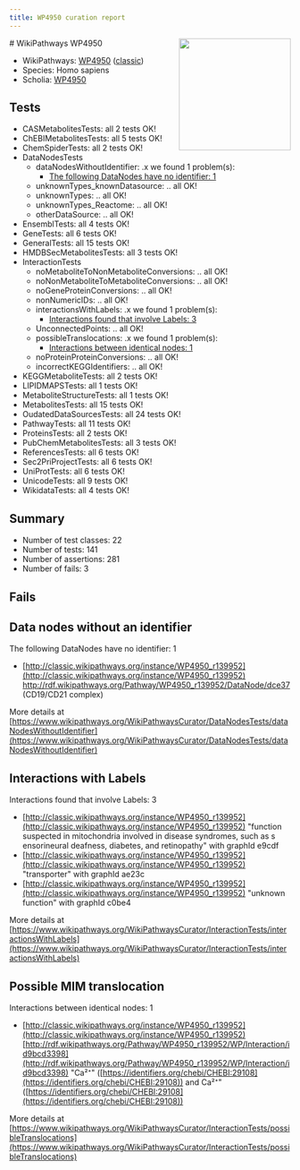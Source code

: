 ```yaml
---
title: WP4950 curation report
---
```


<img style="float: right; width: 200px" src="https://upload.wikimedia.org/wikipedia/commons/thumb/8/83/Wplogo_with_text_500.png/640px-Wplogo_with_text_500.png" />
# WikiPathways WP4950

* WikiPathways: [WP4950](https://wikipathways.org/pathways/WP4950) ([classic](https://classic.wikipathways.org/instance/WP4950))
* Species: Homo sapiens
* Scholia: [WP4950](https://scholia.toolforge.org/wikipathways/WP4950)
## Tests
* CASMetabolitesTests: all 2 tests OK!
* ChEBIMetabolitesTests: all 5 tests OK!
* ChemSpiderTests: all 2 tests OK!
* DataNodesTests
    * dataNodesWithoutIdentifier: .x we found 1 problem(s):
        * [The following DataNodes have no identifier: 1](#d2d32fa0)
    * unknownTypes_knownDatasource: .. all OK!
    * unknownTypes: .. all OK!
    * unknownTypes_Reactome: .. all OK!
    * otherDataSource: .. all OK!
* EnsemblTests: all 4 tests OK!
* GeneTests: all 6 tests OK!
* GeneralTests: all 15 tests OK!
* HMDBSecMetabolitesTests: all 3 tests OK!
* InteractionTests
    * noMetaboliteToNonMetaboliteConversions: .. all OK!
    * noNonMetaboliteToMetaboliteConversions: .. all OK!
    * noGeneProteinConversions: .. all OK!
    * nonNumericIDs: .. all OK!
    * interactionsWithLabels: .x we found 1 problem(s):
        * [Interactions found that involve Labels: 3](#630d267a)
    * UnconnectedPoints: .. all OK!
    * possibleTranslocations: .x we found 1 problem(s):
        * [Interactions between identical nodes: 1](#1c118206)
    * noProteinProteinConversions: .. all OK!
    * incorrectKEGGIdentifiers: .. all OK!
* KEGGMetaboliteTests: all 2 tests OK!
* LIPIDMAPSTests: all 1 tests OK!
* MetaboliteStructureTests: all 1 tests OK!
* MetabolitesTests: all 15 tests OK!
* OudatedDataSourcesTests: all 24 tests OK!
* PathwayTests: all 11 tests OK!
* ProteinsTests: all 2 tests OK!
* PubChemMetabolitesTests: all 3 tests OK!
* ReferencesTests: all 6 tests OK!
* Sec2PriProjectTests: all 6 tests OK!
* UniProtTests: all 6 tests OK!
* UnicodeTests: all 9 tests OK!
* WikidataTests: all 4 tests OK!


## Summary

* Number of test classes: 22
* Number of tests: 141
* Number of assertions: 281
* Number of fails: 3

## Fails

<a name="d2d32fa0" />

## Data nodes without an identifier

The following DataNodes have no identifier: 1

* [http://classic.wikipathways.org/instance/WP4950_r139952](http://classic.wikipathways.org/instance/WP4950_r139952) http://rdf.wikipathways.org/Pathway/WP4950_r139952/DataNode/dce37 (CD19/CD21 complex)


More details at [https://www.wikipathways.org/WikiPathwaysCurator/DataNodesTests/dataNodesWithoutIdentifier](https://www.wikipathways.org/WikiPathwaysCurator/DataNodesTests/dataNodesWithoutIdentifier)

<a name="630d267a" />

## Interactions with Labels

Interactions found that involve Labels: 3

* [http://classic.wikipathways.org/instance/WP4950_r139952](http://classic.wikipathways.org/instance/WP4950_r139952) "function suspected in mitochondria
involved in disease syndromes, such as s
ensorineural deafness, diabetes, and retinopathy" with graphId e9cdf
* [http://classic.wikipathways.org/instance/WP4950_r139952](http://classic.wikipathways.org/instance/WP4950_r139952) "transporter" with graphId ae23c
* [http://classic.wikipathways.org/instance/WP4950_r139952](http://classic.wikipathways.org/instance/WP4950_r139952) "unknown function" with graphId c0be4


More details at [https://www.wikipathways.org/WikiPathwaysCurator/InteractionTests/interactionsWithLabels](https://www.wikipathways.org/WikiPathwaysCurator/InteractionTests/interactionsWithLabels)

<a name="1c118206" />

## Possible MIM translocation

Interactions between identical nodes: 1

* [http://classic.wikipathways.org/instance/WP4950_r139952](http://classic.wikipathways.org/instance/WP4950_r139952) [http://rdf.wikipathways.org/Pathway/WP4950_r139952/WP/Interaction/id9bcd3398](http://rdf.wikipathways.org/Pathway/WP4950_r139952/WP/Interaction/id9bcd3398) "Ca²⁺" ([https://identifiers.org/chebi/CHEBI:29108](https://identifiers.org/chebi/CHEBI:29108)) and 
Ca²⁺" ([https://identifiers.org/chebi/CHEBI:29108](https://identifiers.org/chebi/CHEBI:29108))


More details at [https://www.wikipathways.org/WikiPathwaysCurator/InteractionTests/possibleTranslocations](https://www.wikipathways.org/WikiPathwaysCurator/InteractionTests/possibleTranslocations)

